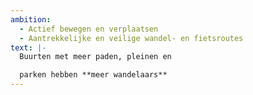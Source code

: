 ```yaml
---
ambition: 
  - Actief bewegen en verplaatsen
  - Aantrekkelijke en veilige wandel- en fietsroutes
text: |-
  Buurten met meer paden, pleinen en

  parken hebben **meer wandelaars**
---
```

